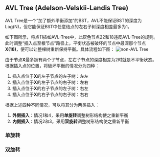 ## AVL Tree (Adelson-Velskii-Landis Tree)
AVL Tree是一个“加了额外平衡添加”的BST，AVL不能保证BST的深度为Log(N)，但它能保证BST中任意结点的左右子树深度相差最多为1。

如下图所示，将点11插如AVL-Tree中，此灰色节点22和18违反AVL-Tree的规则。此时调整“插入点至根节点”路径上，平衡状态被破坏的节点中最深那个节点**X(18)**，便可以让整棵树重新保持平衡。具体流程如下图：
![non-AVL Tree](https://github.com/leechengpeng/Note/blob/master/Resources/Images/IMG_0003.PNG)

由于节点**X**最多拥有两个子节点，左右子节点的深度相差为2时就是不平衡状态。根据插入点的位置，将破坏平衡的情况分为四种：
1. 插入点位于**X**的左子节点的左子树：左左
2. 插入点位于**X**的左子节点的右子树：左右
3. 插入点位于**X**的右子节点的左子树：右左
4. 插入点位于**X**的右子节点的右子树：右右

根据上述四种不同情况，可以将其分为两类插入：
1. **外侧插入**：情况1和4，采用**单旋转**调整树形结构使之重新平衡
2. **内侧插入**：情况2和3，采用**双旋转**调整树形结构使之重新平衡

### 单旋转

### 双旋转
